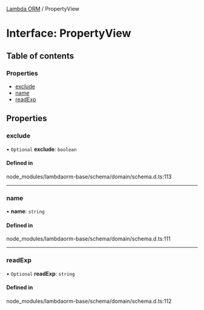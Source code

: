 [Lambda ORM](../README.md) / PropertyView

# Interface: PropertyView

## Table of contents

### Properties

- [exclude](PropertyView.md#exclude)
- [name](PropertyView.md#name)
- [readExp](PropertyView.md#readexp)

## Properties

### exclude

• `Optional` **exclude**: `boolean`

#### Defined in

node_modules/lambdaorm-base/schema/domain/schema.d.ts:113

___

### name

• **name**: `string`

#### Defined in

node_modules/lambdaorm-base/schema/domain/schema.d.ts:111

___

### readExp

• `Optional` **readExp**: `string`

#### Defined in

node_modules/lambdaorm-base/schema/domain/schema.d.ts:112
